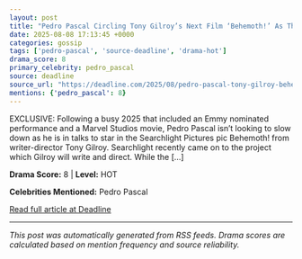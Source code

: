 ```yaml
---
layout: post
title: "Pedro Pascal Circling Tony Gilroy’s Next Film ‘Behemoth!’ As The Project Lands At Searchlight""
date: 2025-08-08 17:13:45 +0000
categories: gossip
tags: ['pedro-pascal', 'source-deadline', 'drama-hot']
drama_score: 8
primary_celebrity: pedro_pascal
source: deadline
source_url: "https://deadline.com/2025/08/pedro-pascal-tony-gilroy-behemoth-1236482461/""
mentions: {'pedro_pascal': 8}
---
```


EXCLUSIVE: Following a busy 2025 that included an Emmy nominated performance and a Marvel Studios movie, Pedro Pascal isn’t looking to slow down as he is in talks to star in the Searchlight Pictures pic Behemoth! from writer-director Tony Gilroy. Searchlight recently came on to the project which Gilroy will write and direct. While the […]

**Drama Score:** 8 | **Level:** HOT

**Celebrities Mentioned:** Pedro Pascal

[Read full article at Deadline](https://deadline.com/2025/08/pedro-pascal-tony-gilroy-behemoth-1236482461/)

---
*This post was automatically generated from RSS feeds. Drama scores are calculated based on mention frequency and source reliability.*
